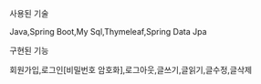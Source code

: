 사용된 기술

Java,Spring Boot,My Sql,Thymeleaf,Spring Data Jpa

구현된 기능

회원가입,로그인[비밀번호 암호화],로그아웃,글쓰기,글읽기,글수정,글삭제
